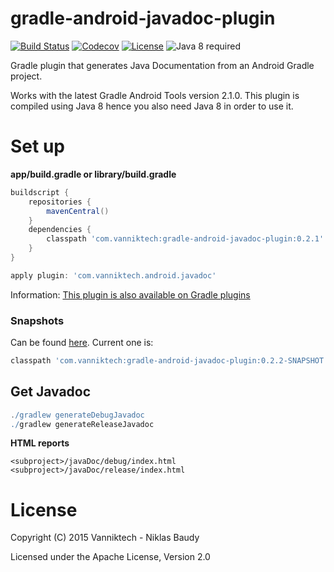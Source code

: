 # gradle-android-javadoc-plugin

[![Build Status](https://travis-ci.org/vanniktech/gradle-android-javadoc-plugin.svg?branch=master)](https://travis-ci.org/vanniktech/gradle-android-javadoc-plugin?branch=master)
[![Codecov](https://codecov.io/github/vanniktech/gradle-android-javadoc-plugin/coverage.svg?branch=master)](https://codecov.io/github/vanniktech/gradle-android-javadoc-plugin?branch=master)
[![License](http://img.shields.io/:license-apache-blue.svg)](http://www.apache.org/licenses/LICENSE-2.0.html)
![Java 8 required](https://img.shields.io/badge/java-8-brightgreen.svg)

Gradle plugin that generates Java Documentation from an Android Gradle project.

Works with the latest Gradle Android Tools version 2.1.0. This plugin is compiled using Java 8 hence you also need Java 8 in order to use it.

# Set up

**app/build.gradle or library/build.gradle**

```groovy
buildscript {
    repositories {
        mavenCentral()
    }
    dependencies {
        classpath 'com.vanniktech:gradle-android-javadoc-plugin:0.2.1'
    }
}

apply plugin: 'com.vanniktech.android.javadoc'
```

Information: [This plugin is also available on Gradle plugins](https://plugins.gradle.org/plugin/com.vanniktech.android.javadoc)

### Snapshots

Can be found [here](https://oss.sonatype.org/#nexus-search;quick~gradle-android-javadoc-plugin). Current one is:

```groovy
classpath 'com.vanniktech:gradle-android-javadoc-plugin:0.2.2-SNAPSHOT'
```

## Get Javadoc

```groovy
./gradlew generateDebugJavadoc
./gradlew generateReleaseJavadoc
```

**HTML reports**

```
<subproject>/javaDoc/debug/index.html
<subproject>/javaDoc/release/index.html
```

# License

Copyright (C) 2015 Vanniktech - Niklas Baudy

Licensed under the Apache License, Version 2.0